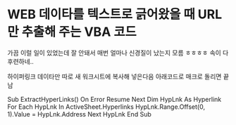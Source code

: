 # WEB 데이타를 텍스트로 긁어왔을 때 URL만 추출해 주는 VBA 코드

가끔 이럴 일이 있었는데 잘 안돼서 매번 얼마나 신경질이 났는지 모름 ㅎㅎㅎㅎ 속이 다 후련하네..

하이퍼링크 데이타만 따로 새 워크시트에 복사해 넣은다음 아래코드로 매크로 돌리면 끝남

Sub ExtractHyperLinks()
On Error Resume Next
Dim HypLnk As Hyperlink
For Each HypLnk In ActiveSheet.Hyperlinks
HypLnk.Range.Offset(0, 1).Value = HypLnk.Address
Next HypLnk
End Sub